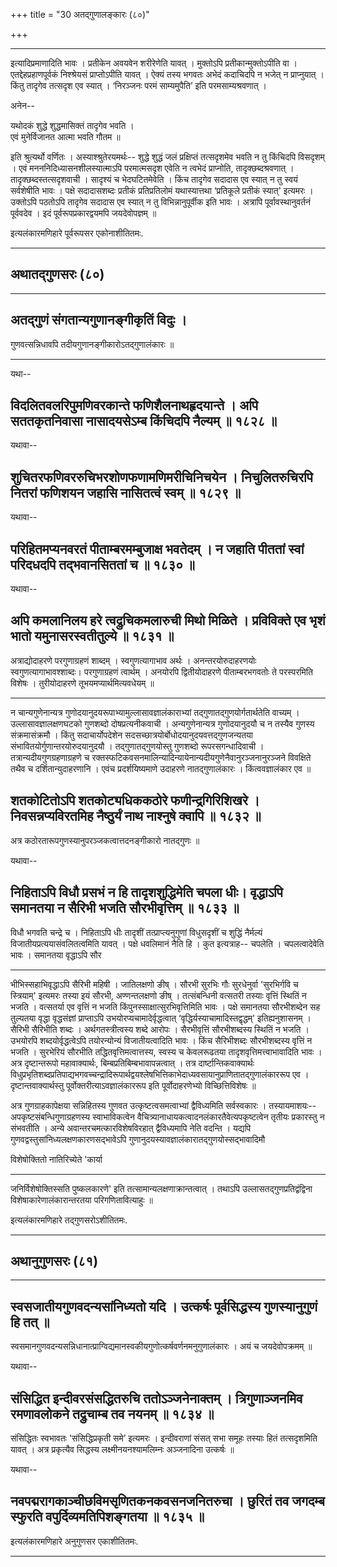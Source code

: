 +++
title = "30 अतद्गुणालङ्कारः (८०)"

+++


------------------------------------------------------------------------

इत्यादिप्रमाणादिति भावः । प्रतीकेन अवयवेन शरीरेणेति यावत् । मुक्तोऽपि
प्रतीकान्मुक्तोऽपीति वा । एतद्देहप्रहाणपूर्वकं निश्श्रेयसं प्राप्तोऽपीति
यावत् । ऐक्यं तस्य भगवतः अभेदं कदाचिदपि न भजेत् न प्राप्नुयात् । किंतु
तादृगेव तत्सदृश एव स्यात् । ‘निरञ्जनः परमं साम्यमुपैति’ इति
परमसाम्यश्रवणात् ।

अनेन--

यथोदकं शुद्धे शुद्धमासिक्तं तादृगेव भवति ।  
एवं मुनेर्विजानत आत्मा भवति गौतम ॥

इति श्रुत्यर्थो वर्णितः । अस्याश्श्रुतेरयमर्थः-- शुद्धे शुद्धं जलं
प्रक्षिप्तं तत्सदृशमेव भवति न तु किंचिदपि विसदृशम् । एवं
मनननिदिध्यासनशीलस्यात्माऽपि परमात्मसदृश एवेति न त्वभेदं प्राप्नोति,
तादृक्छब्दश्रवणात् । तादृक्छब्दस्तत्सदृशवाची । सादृश्यं च भेदघटितमेवेति
। किंच तादृगेव सदादास एव स्यात् न तु स्वयं सर्वशेषीति भावः । पक्षे
सदादासशब्दः प्रतीकं प्रतिप्रतिलोमं यथास्यात्तथा ‘प्रतिकूले प्रतीकं
स्यात्' इत्यमरः । उक्तोऽपि पठतोऽपि तादृगेव सदादास एव स्यात् न तु
विभिन्नानुपूर्वीक इति भावः । अत्रापि पूर्वावस्थानुवर्तनं पूर्ववदेव । इदं
पूर्वरूपप्रकारद्वयमपि जयदेवोपज्ञम् ॥

इत्यलंकारमणिहारे पूर्वरूपसर एकोनाशीतितमः.

------------------------------------------------------------------------



## अथातद्गुणसरः (८०)

------------------------------------------------------------------------



## अतद्गुणं संगतान्यगुणानङ्गीकृतिं विदुः ।

गुणवत्सन्निधावपि तदीयगुणानङ्गीकारोऽतद्गुणालंकारः ॥

------------------------------------------------------------------------

यथा--



## विदलितवलरिपुमणिवरकान्ते फणिशैलनाथहृदयान्ते । अपि सततकृतनिवासा नासादयसेऽम्ब किंचिदपि नैल्यम् ॥ १८२८ ॥

यथावा--



## शुचितरफणिवररुचिभरशोणफणामणिमरीचिनिचयेन । निचुलितरुचिरपि नितरां फणिशयन जहासि नासितत्वं स्वम् ॥ १८२९ ॥

यथावा--



## परिहितमप्यनवरतं पीताम्बरमम्बुजाक्ष भवतेदम् । न जहाति पीततां स्वां परिदधदपि तद्भवानसिततां च ॥ १८३० ॥

यथावा--



## अपि कमलानिलय हरे त्वद्रुचिकमलारुची मिथो मिळिते । प्रविविक्ते एव भृशं भातो यमुनासरस्वतीतुल्ये ॥ १८३१ ॥

अत्राद्योदाहरणे परगुणाग्रहणं शाब्दम् । स्वगुणत्यागाभाव अर्थः ।
अनन्तरयोरुदाहरणयोः स्वगुणत्यागाभावश्शाब्दः। परगुणाग्रहणं त्वार्थम् ।
अनयोरपि द्वितीयोदाहरणे पीताम्बरभगवतोः ते परस्परमिति विशेषः ।
तुरीयोदाहरणे तूभयमप्यार्थमित्यवधेयम् ॥

------------------------------------------------------------------------

न चान्यगुणेनान्यत्र गुणोदयानुदयरूपाभ्यामुल्लासावज्ञालंकाराभ्यां
तद्गुणातद्गुणयोर्गतार्थतेति वाच्यम् । उल्लासावज्ञालक्षणघटको गुणशब्दो
दोषप्रत्यनीकवाची । अन्यगुणेनान्यत्र गुणोदयानुदयौ च न तस्यैव गुणस्य
संक्रमासंक्रमौ । किंतु सदाचार्योपदेशेन
सदसच्छात्रयोर्बोधोदयानुदयवत्तद्गुणजन्यतया
संभावितयोर्गुणान्तरयोरुदयानुदयौ । तद्गुणातद्गुणयोस्तु गुणशब्दो
रूपरसगन्धादिवाची । तत्रान्यदीयगुणग्रहणाग्रहणे च
रक्तस्फटिकवसनमालिन्यादिन्यायेनान्यदीयगुणेनैवानुरञ्जनानुरञ्जने विवक्षिते
तथैव च दर्शितान्युदाहरणानि । एवंच प्रदर्शयिष्यमाणे उदाहरणे
नातद्गुणालंकारः । किंत्ववज्ञालंकार एव ॥



## शतकोटितोऽपि शतकोट्यधिककठोरे फणीन्द्रगिरिशिखरे । निवसन्नप्यविरतमिह नैष्ठुर्यं नाथ नाश्नुषे क्वापि ॥ १८३२ ॥

अत्र कठोरतारूपगुणस्यानुपरञ्जकत्वात्तदनङ्गीकारो नातद्गुणः ॥

यथावा--



## निहिताऽपि विधौ प्रसभं न हि तादृशशुद्धिमेति चपला धीः। वृद्धाऽपि समानतया न सैरिभी भजति सौरभीवृत्तिम् ॥ १८३३ ॥

विधौ भगवति चन्द्रे च । निहिताऽपि धीः तादृशीं तत्प्राप्त्यनुगुणां
विधुसदृशीं च शुद्धिं नैर्मल्यं विजातीयप्रत्ययासंवलितत्वमिति यावत् ।
पक्षे धवलिमानं नैति हि । कुत इत्यत्राह-- चपलेति । चपलत्वादेवेति भावः ।
समानतया वृद्धाऽपि सौर

------------------------------------------------------------------------

भीभिस्सहाभिवृद्धाऽपि सैरिभी महिषी । जातिलक्षणो ङीष् । सौरभी सुरभिः गौः
सुरधेनुर्वा 'सुरभिर्गवि च स्त्रियाम्' इत्यमरः तस्या इयं सौरभी,
अण्णन्तलक्षणो ङीष् । तत्संबन्धिनी वत्सतरी तस्याः वृत्तिं स्थितिं न भजति
। वत्सतर्या एव वृत्तिं न भजति किंपुनस्साक्षात्सुरभिवृत्तिमिति भावः ।
पक्षे समानतया सौरभीशब्देन सह तुल्यतया वृद्धा वृद्धसंज्ञां प्राप्ताऽपि
उभयोरप्यचामादेर्वृद्धत्वात् ‘वृद्धिर्यस्याचामादिस्तद्वृद्धम्'
इतिह्यनुशासनम् । सैरिभी सैरिभीति शब्दः । अर्थगतस्त्रीत्वस्य शब्दे आरोपः
। सैरभीवृत्तिं सौरभीशब्दस्य स्थितिं न भजति । उभयोरपि
शब्दयोर्वृद्धत्वेऽपि तयोरन्योन्यं विजातीयत्वादिति भावः । किंच
सैरिभीशब्दः सौरभीशब्दस्य वृत्तिं न भजति । सुरभेरियं सौरभीति
तद्धितवृत्तिमत्वात्तस्य, स्वस्य च केवलरूढतया तादृशवृत्तिमत्त्वाभावादिति
भावः । अत्र दृष्टान्तरूपो महावाक्यार्थः, बिम्बप्रतिबिम्बभावापन्नत्वात् ।
तत्र दार्ष्टान्तिकवाक्यार्थः
विधुप्रभृतिशब्दप्रतिपाद्यभगवच्चन्द्रादिरूपार्थद्वयश्लेषभित्तिकाभेदाध्यवसायानुप्राणितातद्गुणालंकाररूप
एव । दृष्टान्तवाक्यार्थस्तु पूर्वोक्तरीत्याऽवज्ञालंकाररूप इति
पूर्वोदाहरणेभ्यो विच्छित्तिविशेषः ॥

अत्र गुणग्राहकापेक्षया सन्निहितस्य गुणवत उत्कृष्टत्वसमत्वाभ्यां
द्वैविध्यमिति सर्वस्वकारः । तस्यायमाशयः--अपकृष्टसंबन्धिगुणाग्रहणस्य
स्वाभाविकत्वेन वैचित्र्यानाधायकत्वादनलंकारतैवेत्यपकृष्टत्वेन तृतीयः
प्रकारस्तु न संभवतीति । अन्ये अवान्तरचमत्कारविशेषविरहात् द्वैविध्यमापि
नेति वदन्ति । यद्यपि गुणवद्वस्तुसांनिध्यलक्षणकारणसद्भावेऽपि
गुणानुदयस्यावज्ञालंकारातद्गुणयोस्सद्भावादिमौ

विशेषोक्तितो नातिरिच्येते 'कार्या

------------------------------------------------------------------------

जनिर्विशेषोक्तिस्सति पुष्कलकारणे' इति तत्सामान्यलक्षणाक्रान्तत्वात् ।
तथाऽपि उल्लासतद्गुणप्रतिद्वंद्विना विशेषाकारेणालंकारान्तरतया
परिगणितावित्याहुः ॥

इत्यलंकारमणिहारे तद्गुणसरोऽशीतितमः.

------------------------------------------------------------------------

## अथानुगुणसरः (८१)

------------------------------------------------------------------------





## स्वसजातीयगुणवदन्यसांनिध्यतो यदि । उत्कर्षः पूर्वसिद्धस्य गुणस्यानुगुणं हि तत् ॥

स्वसमानगुणवदन्यसन्निधानात्प्राग्विद्यमानस्वकीयगुणोत्कर्षवर्णनमनुगुणालंकारः
। अयं च जयदेवोपक्रमम् ॥

यथावा--



## संसिद्धित इन्दीवरसंसद्धितरुचि ततोऽञ्जनेनाक्तम् । त्रिगुणाञ्जनमिव रमणावलोकने तद्रुचाम्ब तव नयनम् ॥ १८३४ ॥

संसिद्धितः स्वभावतः 'संसिद्धिप्रकृती समे’ इत्यमरः । इन्दीवराणां संसत्
सभा समूहः तस्याः हितं तत्सदृशमिति यावत् । अत्र प्रकृत्यैव सिद्धस्य
लक्ष्मीनयनश्यामलिम्नः अञ्जनादिना उत्कर्षः ॥

यथावा--



## नवपद्मरागकाञ्चीछविमसृणितकनकवसनजनितरुचा । छुरितं तव जगदम्ब स्फुरति वपुर्दिव्यमतिपिशङ्गतया ॥ १८३५ ॥

इत्यलंकारमणिहारे अनुगुणसर एकाशीतितमः.

------------------------------------------------------------------------

